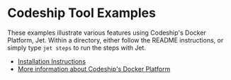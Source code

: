 # Codeship Tool Examples 

These examples illustrate various features using Codeship's Docker Platform, Jet. Within a directory, either follow the README instructions, or simply type `jet steps` to run the steps with Jet.

* [Installation Instructions](https://codeship.com/documentation/docker/installation/)
* [More information about Codeship's Docker Platform](https://codeship.com/docker)

